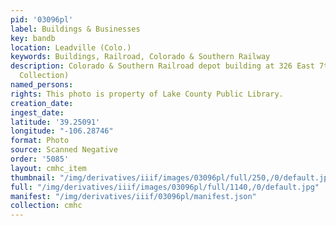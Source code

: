 ```yaml
---
pid: '03096pl'
label: Buildings & Businesses
key: bandb
location: Leadville (Colo.)
keywords: Buildings, Railroad, Colorado & Southern Railway
description: Colorado & Southern Railroad depot building at 326 East 7th Street (Wingenbach
  Collection)
named_persons: 
rights: This photo is property of Lake County Public Library.
creation_date: 
ingest_date: 
latitude: '39.25091'
longitude: "-106.28746"
format: Photo
source: Scanned Negative
order: '5085'
layout: cmhc_item
thumbnail: "/img/derivatives/iiif/images/03096pl/full/250,/0/default.jpg"
full: "/img/derivatives/iiif/images/03096pl/full/1140,/0/default.jpg"
manifest: "/img/derivatives/iiif/03096pl/manifest.json"
collection: cmhc
---
```

